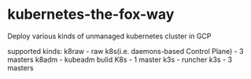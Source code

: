 # kubernetes-the-fox-way

Deploy various kinds of unmanaged kubernetes cluster in GCP

supported kinds:
k8raw - raw k8s(i.e. daemons-based Control Plane) - 3 masters 
k8adm - kubeadm bulid K8s - 1 master
k3s - runcher k3s - 3 masters
